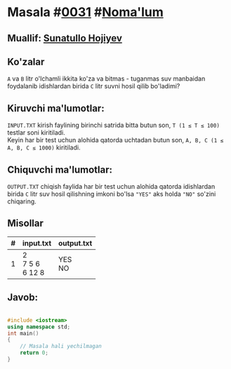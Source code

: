 <h1>Masala #<a href="https://robocontest.uz/tasks/0031">0031</a> #<a href="https://robocontest.uz/tasks?category=1">Noma'lum</a></h1>
<h2> Muallif: <a href="https://robocontest.uz/profile/sunnat">Sunatullo Hojiyev</a></h2>
<h2>Ko'zalar</h2>
<p><code>A</code> va <code>B</code> litr o'lchamli ikkita ko'za va bitmas - tuganmas suv manbaidan foydalanib idishlardan birida <code>C</code> litr suvni hosil qilib bo'ladimi?</p>
<h2>Kiruvchi ma'lumotlar:</h2>
<p>
    <code>INPUT.TXT</code> kirish faylining birinchi satrida bitta butun son, <code>T (1 ≤ T ≤ 100)</code> testlar soni kiritiladi.<br>
    Keyin har bir test uchun alohida qatorda uchtadan butun son, <code>A, B, C (1 ≤ A, B, C ≤ 1000)</code> kiritiladi.</p>
<h2>Chiquvchi ma'lumotlar:</h2>
<p><code>OUTPUT.TXT</code> chiqish faylida har bir test uchun alohida qatorda idishlardan birida <code>C</code> litr suv hosil qilishning imkoni bo'lsa <code>"YES"</code> aks holda <code>"NO"</code> so'zini chiqaring.</p>
<h2>Misollar</h2>
<table>
    <thead>
        <tr>
            <th>#</th>
            <th>input.txt</th>
            <th>output.txt</th>
        </tr>
    </thead>
    <tbody>
        <tr>
            <td>1</td>
            <td>2<br>7 5 6<br>6 12 8</td>
            <td>YES<br>NO</td>
        </tr>
    </tbody>
</table>    
<h2>Javob:</h2>

######
```cpp
#include <iostream>
using namespace std;
int main()
{
    // Masala hali yechilmagan
    return 0;
}
```
